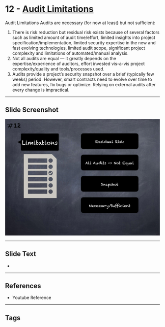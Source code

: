 
# 12 - [Audit Limitations](./Audit%20Limitations.md)

Audit Limitations Audits are necessary (for now at least) but not sufficient:


1.  There is risk reduction but residual risk exists because of several factors such as limited amount of audit time/effort, limited insights into project specification/implementation, limited security expertise in the new and fast evolving technologies, limited audit scope, significant project complexity and limitations of automated/manual analysis.
2.  Not all audits are equal — it greatly depends on the expertise/experience of auditors, effort invested vis-a-vis project complexity/quality and tools/processes used.
3.  Audits provide a project’s security snapshot over a brief (typically few weeks) period. However, smart contracts need to evolve over time to add new features, fix bugs or optimize. Relying on external audits after every change is impractical. 


___
## Slide Screenshot
![012.png](../../images/6.%20Audit%20Techniques%20and%20Tools%20101/012.png)
___
## Slide Text
- 
___
## References
- Youtube Reference
___
## Tags
